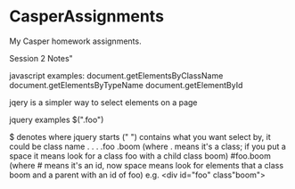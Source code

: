 CasperAssignments
=================

My Casper homework assignments.


Session 2 Notes"

javascript examples:
document.getElementsByClassName
document.getElementsByTypeName
document.getElementById

jqery is a simpler way to select elements on a page

jquery examples
$(".foo")

$ denotes where jquery starts
("   ") contains what you want select by, it could be class name . . .
.foo .boom (where . means it's a class; if you put a space it means look for a class foo with a child class boom)
#foo.boom (where # means it's an id, now space means look for elements that a class boom and a parent with an id of foo) e.g. <div id="foo" class"boom"></div>



